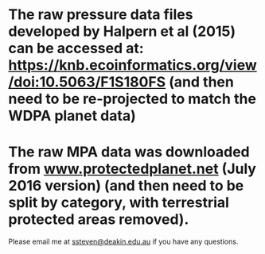# The raw pressure data files developed by Halpern et al (2015) can be accessed at: https://knb.ecoinformatics.org/view/doi:10.5063/F1S180FS (and then need to be re-projected to match the WDPA planet data)

# The raw MPA data was downloaded from www.protectedplanet.net (July 2016 version) (and then need to be split by category, with terrestrial protected areas removed).

Please email me at ssteven@deakin.edu.au if you have any questions. 
